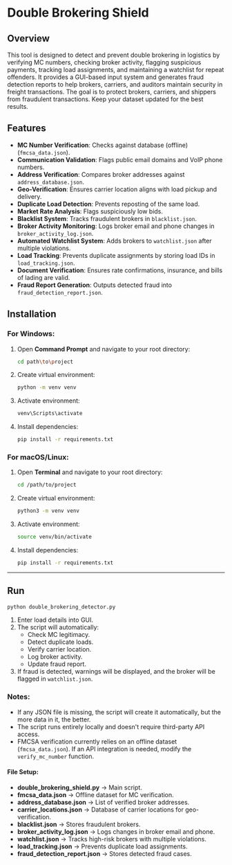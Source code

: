 # Double Brokering Shield

## Overview

This tool is designed to detect and prevent double brokering in logistics by verifying MC numbers, checking broker activity, flagging suspicious payments, tracking load assignments, and maintaining a watchlist for repeat offenders. It provides a GUI-based input system and generates fraud detection reports to help brokers, carriers, and auditors maintain security in freight transactions.
The goal is to protect brokers, carriers, and shippers from fraudulent transactions. Keep your dataset updated for the best results.

## Features

- **MC Number Verification**: Checks against database (offline) (`fmcsa_data.json`).
- **Communication Validation**: Flags public email domains and VoIP phone numbers.
- **Address Verification**: Compares broker addresses against `address_database.json`.
- **Geo-Verification**: Ensures carrier location aligns with load pickup and delivery.
- **Duplicate Load Detection**: Prevents reposting of the same load.
- **Market Rate Analysis**: Flags suspiciously low bids.
- **Blacklist System**: Tracks fraudulent brokers in `blacklist.json`.
- **Broker Activity Monitoring**: Logs broker email and phone changes in `broker_activity_log.json`.
- **Automated Watchlist System**: Adds brokers to `watchlist.json` after multiple violations.
- **Load Tracking**: Prevents duplicate assignments by storing load IDs in `load_tracking.json`.
- **Document Verification**: Ensures rate confirmations, insurance, and bills of lading are valid.
- **Fraud Report Generation**: Outputs detected fraud into `fraud_detection_report.json`.

## Installation

### For Windows:

1. Open **Command Prompt** and navigate to your root directory:
   ```sh
   cd path\to\project
   ```
2. Create virtual environment:
   ```sh
   python -m venv venv
   ```
3. Activate environment:
   ```sh
   venv\Scripts\activate
   ```
4. Install dependencies:
   ```sh
   pip install -r requirements.txt
   ```

### For macOS/Linux:

1. Open **Terminal** and navigate to your root directory:
   ```sh
   cd /path/to/project
   ```
2. Create virtual environment:
   ```sh
   python3 -m venv venv
   ```
3. Activate environment:
   ```sh
   source venv/bin/activate
   ```
4. Install dependencies:
   ```sh
   pip install -r requirements.txt
   ```

---

## Run
   ```sh
   python double_brokering_detector.py
   ```
1. Enter load details into GUI.
2. The script will automatically:
   - Check MC legitimacy.
   - Detect duplicate loads.
   - Verify carrier location.
   - Log broker activity.
   - Update fraud report.
3. If fraud is detected, warnings will be displayed, and the broker will be flagged in `watchlist.json`.

### Notes: 
- If any JSON file is missing, the script will create it automatically, but the more data in it, the better.
- The script runs entirely locally and doesn't require third-party API access.
- FMCSA verification currently relies on an offline dataset (`fmcsa_data.json`). If an API integration is needed, modify the `verify_mc_number` function.

#### File Setup:

- **double_brokering_shield.py** → Main script.
- **fmcsa_data.json** → Offline dataset for MC verification.
- **address_database.json** → List of verified broker addresses.
- **carrier_locations.json** → Database of carrier locations for geo-verification.
- **blacklist.json** → Stores fraudulent brokers.
- **broker_activity_log.json** → Logs changes in broker email and phone.
- **watchlist.json** → Tracks high-risk brokers with multiple violations.
- **load_tracking.json** → Prevents duplicate load assignments.
- **fraud_detection_report.json** → Stores detected fraud cases.
